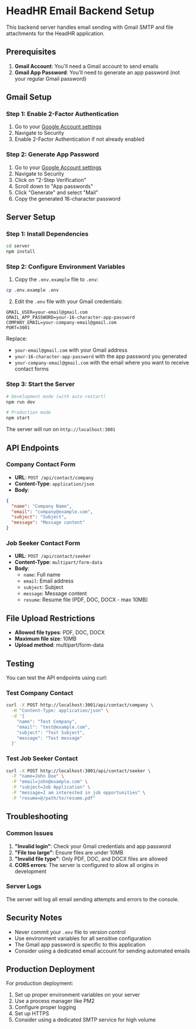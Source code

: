 # HeadHR Email Backend Setup

This backend server handles email sending with Gmail SMTP and file attachments for the HeadHR application.

## Prerequisites

1. **Gmail Account**: You'll need a Gmail account to send emails
2. **Gmail App Password**: You'll need to generate an app password (not your regular Gmail password)

## Gmail Setup

### Step 1: Enable 2-Factor Authentication
1. Go to your [Google Account settings](https://myaccount.google.com/)
2. Navigate to Security
3. Enable 2-Factor Authentication if not already enabled

### Step 2: Generate App Password
1. Go to your [Google Account settings](https://myaccount.google.com/)
2. Navigate to Security
3. Click on "2-Step Verification"
4. Scroll down to "App passwords"
5. Click "Generate" and select "Mail"
6. Copy the generated 16-character password

## Server Setup

### Step 1: Install Dependencies
```bash
cd server
npm install
```

### Step 2: Configure Environment Variables
1. Copy the `.env.example` file to `.env`:
```bash
cp .env.example .env
```

2. Edit the `.env` file with your Gmail credentials:
```env
GMAIL_USER=your-email@gmail.com
GMAIL_APP_PASSWORD=your-16-character-app-password
COMPANY_EMAIL=your-company-email@gmail.com
PORT=3001
```

Replace:
- `your-email@gmail.com` with your Gmail address
- `your-16-character-app-password` with the app password you generated
- `your-company-email@gmail.com` with the email where you want to receive contact forms

### Step 3: Start the Server
```bash
# Development mode (with auto-restart)
npm run dev

# Production mode
npm start
```

The server will run on `http://localhost:3001`

## API Endpoints

### Company Contact Form
- **URL**: `POST /api/contact/company`
- **Content-Type**: `application/json`
- **Body**:
```json
{
  "name": "Company Name",
  "email": "company@example.com",
  "subject": "Subject",
  "message": "Message content"
}
```

### Job Seeker Contact Form
- **URL**: `POST /api/contact/seeker`
- **Content-Type**: `multipart/form-data`
- **Body**:
  - `name`: Full name
  - `email`: Email address
  - `subject`: Subject
  - `message`: Message content
  - `resume`: Resume file (PDF, DOC, DOCX - max 10MB)

## File Upload Restrictions

- **Allowed file types**: PDF, DOC, DOCX
- **Maximum file size**: 10MB
- **Upload method**: multipart/form-data

## Testing

You can test the API endpoints using curl:

### Test Company Contact
```bash
curl -X POST http://localhost:3001/api/contact/company \
  -H "Content-Type: application/json" \
  -d '{
    "name": "Test Company",
    "email": "test@example.com",
    "subject": "Test Subject",
    "message": "Test message"
  }'
```

### Test Job Seeker Contact
```bash
curl -X POST http://localhost:3001/api/contact/seeker \
  -F "name=John Doe" \
  -F "email=john@example.com" \
  -F "subject=Job Application" \
  -F "message=I am interested in job opportunities" \
  -F "resume=@/path/to/resume.pdf"
```

## Troubleshooting

### Common Issues

1. **"Invalid login"**: Check your Gmail credentials and app password
2. **"File too large"**: Ensure files are under 10MB
3. **"Invalid file type"**: Only PDF, DOC, and DOCX files are allowed
4. **CORS errors**: The server is configured to allow all origins in development

### Server Logs
The server will log all email sending attempts and errors to the console.

## Security Notes

- Never commit your `.env` file to version control
- Use environment variables for all sensitive configuration
- The Gmail app password is specific to this application
- Consider using a dedicated email account for sending automated emails

## Production Deployment

For production deployment:
1. Set up proper environment variables on your server
2. Use a process manager like PM2
3. Configure proper logging
4. Set up HTTPS
5. Consider using a dedicated SMTP service for high volume
